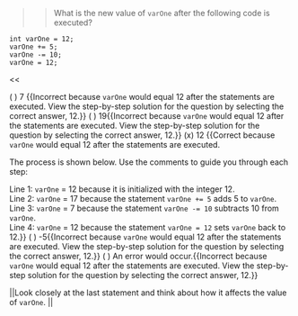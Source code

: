 >>What is the new value of <code>varOne</code> after the following code is executed?
<pre><code class="java language-java">int varOne = 12;
varOne += 5;
varOne -= 10;
varOne = 12;</code></pre><<

( ) 7 {{Incorrect because <code>varOne</code> would equal 12 after the statements are executed. View the step-by-step solution for the question by selecting the correct answer, 12.}}
( ) 19{{Incorrect because <code>varOne</code> would equal 12 after the statements are executed. View the step-by-step solution for the question by selecting the correct answer, 12.}}
(x) 12 {{Correct because <code>varOne</code> would equal 12 after the statements are executed. 
<p>The process is shown below. Use the comments to guide you through each step:</p>
Line 1: <code>varOne</code> = 12 because it is initialized with the integer 12.<br/>
Line 2: <code>varOne</code> = 17 because the statement <code>varOne += 5</code> adds 5 to <code>varOne</code>.
Line 3: <code>varOne</code> = 7 because the statement <code>varOne -= 10</code> subtracts 10 from <code>varOne</code>.<br/>
Line 4: <code>varOne</code> = 12 because the statement <code>varOne = 12</code> sets <code>varOne</code> back to 12.}}
( ) -5{{Incorrect because <code>varOne</code> would equal 12 after the statements are executed. View the step-by-step solution for the question by selecting the correct answer, 12.}}
( ) An error would occur.{{Incorrect because <code>varOne</code> would equal 12 after the statements are executed. View the step-by-step solution for the question by selecting the correct answer, 12.}}

||Look closely at the last statement and think about how it affects the value of <code>varOne</code>. ||
